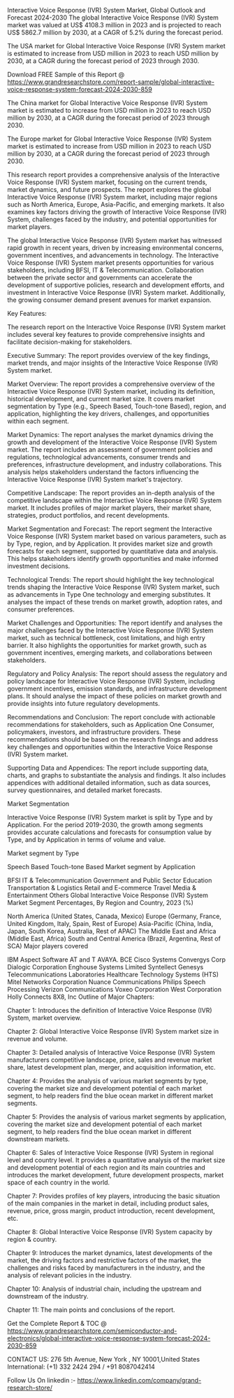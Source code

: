 Interactive Voice Response (IVR) System Market, Global Outlook and Forecast 2024-2030
The global Interactive Voice Response (IVR) System market was valued at US$ 4108.3 million in 2023 and is projected to reach US$ 5862.7 million by 2030, at a CAGR of 5.2% during the forecast period.

The USA market for Global Interactive Voice Response (IVR) System market is estimated to increase from USD million in 2023 to reach USD million by 2030, at a CAGR during the forecast period of 2023 through 2030.

Download FREE Sample of this Report @ https://www.grandresearchstore.com/report-sample/global-interactive-voice-response-system-forecast-2024-2030-859

The China market for Global Interactive Voice Response (IVR) System market is estimated to increase from USD million in 2023 to reach USD million by 2030, at a CAGR during the forecast period of 2023 through 2030.

The Europe market for Global Interactive Voice Response (IVR) System market is estimated to increase from USD million in 2023 to reach USD million by 2030, at a CAGR during the forecast period of 2023 through 2030.

This research report provides a comprehensive analysis of the Interactive Voice Response (IVR) System market, focusing on the current trends, market dynamics, and future prospects. The report explores the global Interactive Voice Response (IVR) System market, including major regions such as North America, Europe, Asia-Pacific, and emerging markets. It also examines key factors driving the growth of Interactive Voice Response (IVR) System, challenges faced by the industry, and potential opportunities for market players.

The global Interactive Voice Response (IVR) System market has witnessed rapid growth in recent years, driven by increasing environmental concerns, government incentives, and advancements in technology. The Interactive Voice Response (IVR) System market presents opportunities for various stakeholders, including BFSI, IT & Telecommunication. Collaboration between the private sector and governments can accelerate the development of supportive policies, research and development efforts, and investment in Interactive Voice Response (IVR) System market. Additionally, the growing consumer demand present avenues for market expansion.

Key Features:

The research report on the Interactive Voice Response (IVR) System market includes several key features to provide comprehensive insights and facilitate decision-making for stakeholders.

Executive Summary: The report provides overview of the key findings, market trends, and major insights of the Interactive Voice Response (IVR) System market.

Market Overview: The report provides a comprehensive overview of the Interactive Voice Response (IVR) System market, including its definition, historical development, and current market size. It covers market segmentation by Type (e.g., Speech Based, Touch-tone Based), region, and application, highlighting the key drivers, challenges, and opportunities within each segment.

Market Dynamics: The report analyses the market dynamics driving the growth and development of the Interactive Voice Response (IVR) System market. The report includes an assessment of government policies and regulations, technological advancements, consumer trends and preferences, infrastructure development, and industry collaborations. This analysis helps stakeholders understand the factors influencing the Interactive Voice Response (IVR) System market's trajectory.

Competitive Landscape: The report provides an in-depth analysis of the competitive landscape within the Interactive Voice Response (IVR) System market. It includes profiles of major market players, their market share, strategies, product portfolios, and recent developments.

Market Segmentation and Forecast: The report segment the Interactive Voice Response (IVR) System market based on various parameters, such as by Type, region, and by Application. It provides market size and growth forecasts for each segment, supported by quantitative data and analysis. This helps stakeholders identify growth opportunities and make informed investment decisions.

Technological Trends: The report should highlight the key technological trends shaping the Interactive Voice Response (IVR) System market, such as advancements in Type One technology and emerging substitutes. It analyses the impact of these trends on market growth, adoption rates, and consumer preferences.

Market Challenges and Opportunities: The report identify and analyses the major challenges faced by the Interactive Voice Response (IVR) System market, such as technical bottleneck, cost limitations, and high entry barrier. It also highlights the opportunities for market growth, such as government incentives, emerging markets, and collaborations between stakeholders.

Regulatory and Policy Analysis: The report should assess the regulatory and policy landscape for Interactive Voice Response (IVR) System, including government incentives, emission standards, and infrastructure development plans. It should analyse the impact of these policies on market growth and provide insights into future regulatory developments.

Recommendations and Conclusion: The report conclude with actionable recommendations for stakeholders, such as Application One Consumer, policymakers, investors, and infrastructure providers. These recommendations should be based on the research findings and address key challenges and opportunities within the Interactive Voice Response (IVR) System market.

Supporting Data and Appendices: The report include supporting data, charts, and graphs to substantiate the analysis and findings. It also includes appendices with additional detailed information, such as data sources, survey questionnaires, and detailed market forecasts.

Market Segmentation

Interactive Voice Response (IVR) System market is split by Type and by Application. For the period 2019-2030, the growth among segments provides accurate calculations and forecasts for consumption value by Type, and by Application in terms of volume and value.

Market segment by Type

Speech Based
Touch-tone Based
Market segment by Application

BFSI
IT & Telecommunication
Government and Public Sector
Education
Transportation & Logistics
Retail and E-commerce
Travel
Media & Entertainment
Others
Global Interactive Voice Response (IVR) System Market Segment Percentages, By Region and Country, 2023 (%)

North America (United States, Canada, Mexico)
Europe (Germany, France, United Kingdom, Italy, Spain, Rest of Europe)
Asia-Pacific (China, India, Japan, South Korea, Australia, Rest of APAC)
The Middle East and Africa (Middle East, Africa)
South and Central America (Brazil, Argentina, Rest of SCA)
Major players covered

IBM
Aspect Software
AT and T
AVAYA.
BCE
Cisco Systems
Convergys Corp
Dialogic Corporation
Enghouse Systems Limited
Syntellect
Genesys Telecommunications Laboratories
Healthcare Technology Systems (HTS)
Mitel Networks Corporation
Nuance Communications
Philips Speech Processing
Verizon Communications
Voxeo Corporation
West Corporation
Holly Connects
8X8, Inc
Outline of Major Chapters:

Chapter 1: Introduces the definition of Interactive Voice Response (IVR) System, market overview.

Chapter 2: Global Interactive Voice Response (IVR) System market size in revenue and volume.

Chapter 3: Detailed analysis of Interactive Voice Response (IVR) System manufacturers competitive landscape, price, sales and revenue market share, latest development plan, merger, and acquisition information, etc.

Chapter 4: Provides the analysis of various market segments by type, covering the market size and development potential of each market segment, to help readers find the blue ocean market in different market segments.

Chapter 5: Provides the analysis of various market segments by application, covering the market size and development potential of each market segment, to help readers find the blue ocean market in different downstream markets.

Chapter 6: Sales of Interactive Voice Response (IVR) System in regional level and country level. It provides a quantitative analysis of the market size and development potential of each region and its main countries and introduces the market development, future development prospects, market space of each country in the world.

Chapter 7: Provides profiles of key players, introducing the basic situation of the main companies in the market in detail, including product sales, revenue, price, gross margin, product introduction, recent development, etc.

Chapter 8: Global Interactive Voice Response (IVR) System capacity by region & country.

Chapter 9: Introduces the market dynamics, latest developments of the market, the driving factors and restrictive factors of the market, the challenges and risks faced by manufacturers in the industry, and the analysis of relevant policies in the industry.

Chapter 10: Analysis of industrial chain, including the upstream and downstream of the industry.

Chapter 11: The main points and conclusions of the report.

Get the Complete Report & TOC @ https://www.grandresearchstore.com/semiconductor-and-electronics/global-interactive-voice-response-system-forecast-2024-2030-859

CONTACT US:
276 5th Avenue, New York , NY 10001,United States
International: (+1) 332 2424 294 / +91 8087042414

Follow Us On linkedin :- https://www.linkedin.com/company/grand-research-store/
